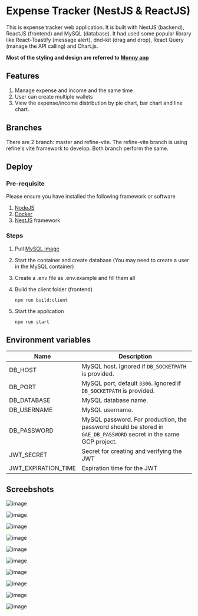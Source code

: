 # Expense Tracker (NestJS & ReactJS)

This is expense tracker web application. It is built with NestJS (backend), ReactJS (frontend) and MySQL (database). It had used some popular library like React-Toastify (message alert), dnd-kit (drag and drop), React Query (manage the API calling) and Chart.js.

**Most of the styling and design are referred to [Monny app](https://greamer.com/)**

## Features

1. Manage expense and income and the same time
2. User can create multiple wallets
3. View the expense/income distribution by pie chart, bar chart and line chart.

## Branches

There are 2 branch: master and refine-vite. The refine-vite branch is using refine's vite framework to develop. Both branch perform the same.

## Deploy

### Pre-requisite

Please ensure you have installed the following framework or software

1. [NodeJS](https://nodejs.org/en/download/current)
2. [Docker](https://www.docker.com/)
3. [NestJS](https://docs.nestjs.com/first-steps) framework

### Steps

1. Pull [MySQL image](https://hub.docker.com/_/mysql)
2. Start the container and create database (You may need to create a user in the MySQL container)
3. Create a .env file as .env.example and fill them all  
4. Build the client folder (frontend)

    ```npm run build:client```
5. Start the application

    ```npm run start```

## Environment variables

| Name                           | Description                                          |
|--------------------------------|-----------------------------------------------------------------------------------------------------------------------------|
| DB_HOST                        | MySQL host. Ignored if `DB_SOCKETPATH` is provided.          |
| DB_PORT                        | MySQL port, default `3306`. Ignored if `DB_SOCKETPATH` is provided. |
| DB_DATABASE                    | MySQL database name.                                         |
| DB_USERNAME                    | MySQL username.                                              |
| DB_PASSWORD                    | MySQL password. For production, the password should be stored in `GAE_DB_PASSWORD` secret in the same GCP project. |
| JWT_SECRET                    | Secret for creating and verifying the JWT                                             |
| JWT_EXPIRATION_TIME                    | Expiration time for the JWT |

## Screebshots

![image](https://github.com/Vincy-Cheng/nestjs-expense-tracker/assets/60846680/82505857-7261-480e-b6c7-6c939f0aa8f0)

![image](https://github.com/Vincy-Cheng/nestjs-expense-tracker/assets/60846680/65fe3aeb-e03d-4804-a537-5096ff8a5533)

![image](https://github.com/Vincy-Cheng/nestjs-expense-tracker/assets/60846680/5bdc8b45-05a5-4e2c-a561-b7cfafcb51fe)

![image](https://github.com/Vincy-Cheng/nestjs-expense-tracker/assets/60846680/19825f3c-cf36-4925-a35e-6e5ef51f3ff9)

![image](https://github.com/Vincy-Cheng/nestjs-expense-tracker/assets/60846680/11cf1f87-40d3-4f35-8467-0e0fe0720cba)

![image](https://github.com/Vincy-Cheng/nestjs-expense-tracker/assets/60846680/c724ce8b-57c1-45e6-909d-ab33f3741029)

![image](https://github.com/Vincy-Cheng/nestjs-expense-tracker/assets/60846680/44bc177a-19cb-4b61-bedf-cd1177e68d74)

![image](https://github.com/Vincy-Cheng/nestjs-expense-tracker/assets/60846680/a74ab4a2-5a55-47b0-86c8-5ab457791cb5)

![image](https://github.com/Vincy-Cheng/nestjs-expense-tracker/assets/60846680/2bad23e1-f054-40b9-a081-40ce8943f584)

![image](https://github.com/Vincy-Cheng/nestjs-expense-tracker/assets/60846680/e3b46ab5-8272-4b00-9e8b-e9411ac1688c)
